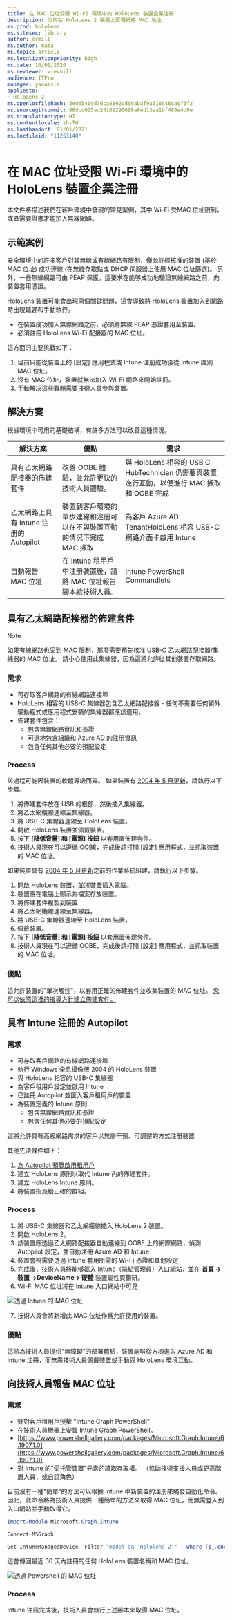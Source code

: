 ```yaml
---
title: 在 MAC 位址受限 Wi-Fi 環境中的 HoloLens 裝置企業注冊
description: 如何在 HoloLens 2 裝置上實現網絡 MAC 地址
ms.prod: hololens
ms.sitesec: library
author: evmill
ms.author: mata
ms.topic: article
ms.localizationpriority: high
ms.date: 10/01/2020
ms.reviewer: v-evmill
audience: ITPro
manager: yannisle
appliesto:
- HoloLens 2
ms.openlocfilehash: 3e06540dd7dca8892cd69abaf9a318d46ca0f3f2
ms.sourcegitcommit: 96dcd015ad24169295690a8ed13ea1bf480e4b9e
ms.translationtype: HT
ms.contentlocale: zh-TW
ms.lasthandoff: 01/01/2021
ms.locfileid: "11253140"
---
```

# 在 MAC 位址受限 Wi-Fi 環境中的 HoloLens 裝置企業注冊

本文件將描述我們在客戶環境中發現的常見案例，其中 Wi-Fi 受MAC 位址限制，或者需要證書才能加入無線網路。

## 示範案例

安全環境中的許多客戶對其無線或有線網路有限制，僅允許經核准的裝置 (基於 MAC 位址) 成功連線 (在無綫存取點或 DHCP 伺服器上使用 MAC 位址篩選)。 另外，一些無線網路可由 PEAP 保護，這要求在能够成功地驗證無線網路之前，向裝置套用憑證。

HoloLens 裝置可能會出現兩個關鍵問題，這會導致將 HoloLens 裝置加入到網路時出現延遲和手動執行。

- 在裝置成功加入無線網路之前，必須將無線 PEAP 憑證套用至裝置。
- 必須註冊 HoloLens Wi-Fi 配接器的 MAC 位址。

這方面的主要挑戰如下：

1. 目前只能從裝置上的 [設定] 應用程式或 Intune 注册成功後從 Intune 識別 MAC 位址。
2. 沒有 MAC 位址，裝置就無法加入 Wi-Fi 網路來開始註冊。
3. 手動解决這些難題需要技術人員參與裝置。

## 解決方案

根據環境中可用的基礎結構，有許多方法可以改善這種情況。

| 解決方案 | 優點 | 需求 |
| --- | --- | --- |
| 具有乙太網路配接器的佈建套件 | 改善 OOBE 體驗，並允許更快的技術人員體驗。 | 與 HoloLens 相容的 USB C HubTechnician 仍需要與裝置進行互動，以便進行 MAC 擷取和 OOBE 完成 |
| 乙太網路上具有 Intune 注册的 Autopilot  | 裝置到客戶環境的單步連線和注册可以在不與裝置互動的情况下完成 MAC 擷取 | 為客戶 Azure AD TenantHoloLens 相容 USB-C 網路介面卡啟用 Intune |
| 自動報告 MAC 位址 | 在 Intune 租用戶中注册裝置後，請將 MAC 位址報告腳本給技術人員。 | Intune PowerShell Commandlets |

## 具有乙太網路配接器的佈建套件

> [!NOTE] 
> 如果有線網路也受到 MAC 限制，那麼需要預先核准 USB-C 乙太網路配接器/集線器的 MAC 位址。 請小心使用此集線器，因為這將允許從其他裝置存取網路。

### 需求

- 可存取客戶網路的有線網路連接埠
- HoloLens 相容的 USB-C 集線器包含乙太網路配接器 - 任何不需要任何額外驅動程式或應用程式安裝的集線器都應該適用。
- 佈建套件包含：
  - 包含無線網路資訊和憑證
  - 可選地包含組織和 Azure AD 的注册資訊
  - 包含任何其他必要的預配設定

### Process

該過程可能因裝置的軟體等級而异。 如果裝置有 [2004 年 5 月更新](hololens-release-notes.md#windows-holographic-version-2004)，請執行以下步驟。

1. 將佈建套件放在 USB 的根部，然後插入集線器。
2. 將乙太網纜線連線至集線器。
3. 將 USB-C 集線器連線至 HoloLens 裝置。
4. 開啟 HoloLens 裝置並佩戴裝置。
5. 按下 **[降低音量] 和 [電源] 按鈕** 以套用置佈建套件。
6. 技術人員現在可以遵循 OOBE，完成後請打開 [設定] 應用程式，並抓取裝置的 MAC 位址。

如果裝置具有 [2004 年 5 月更新](hololens-release-notes.md#windows-holographic-version-2004)之前的作業系統組建，請執行以下步驟。

1. 開啟 HoloLens 裝置，並將裝置插入電腦。
2. 裝置應在電腦上顯示為檔案存放裝置。
3. 將佈建套件複製到裝置
4. 將乙太網纜線連線至集線器。
5. 將 USB-C 集線器連線至 HoloLens 裝置。
6. 佩戴裝置。
7. 按下 **[降低音量] 和 [電源] 按鈕** 以套用置佈建套件。
8. 技術人員現在可以遵循 OOBE，完成後請打開 [設定] 應用程式，並抓取裝置的 MAC 位址。

### 優點

這允許裝置的&quot;單次觸控&quot;，以套用正確的佈建套件並收集裝置的 MAC 位址。 [您可以依照這裡的指導方針建立佈建套件。](https://docs.microsoft.com/hololens/hololens-provisioning)

## 具有 Intune 注冊的 Autopilot

### 需求

- 可存取客戶網路的有線網路連接埠
- 執行 Windows 全息攝像版 2004 的 HoloLens 裝置
- 與 HoloLens 相容的 USB-C 集線器
- 為客戶租用戶設定並啟用 Intune
- 已註冊 Autopilot 並匯入客戶租用戶的裝置
- 為裝置定義的 Intune 原則：
   - 包含無線網路資訊和憑證
   - 包含任何其他必要的預配設定

這將允許具有高級網路需求的客戶以無需干預、可調整的方式注册裝置

其他先決條件如下：
1. [為 Autopilot 預覽啟用租用戶](https://docs.microsoft.com/hololens/hololens2-autopilot)
1. 建立 HoloLens 原則以取代 Intune 內的佈建套件。
1. 建立 HoloLens Intune 原則。
1. 將裝置指派給正確的群組。

### Process

1. 將 USB-C 集線器和乙太網纜線插入 HoloLens 2 裝置。
2. 開啟 HoloLens 2。
3. 該裝置應透過乙太網路配接器自動連線到 OOBE 上的網際網路，偵測 Autopilot 設定，並自動注冊 Azure AD 和 Intune
4. 裝置會視需要透過 Intune 套用所需的 Wi-Fi 憑證和其他設定
5. 完成後，技術人員將能够載入 Intune（端點管理員）入口網站，並在 **首頁 -> 裝置 ->DeviceName-> 硬體** 裝置屬性頁鑽研。
6. Wi-Fi MAC 位址將在 Intune 入口網站中可見

![透過 Intune 的 MAC 位址](images/mac-address-intune.jpg)

7. 技術人員會將新增此 MAC 位址作爲允許使用的裝置。

### 優點

這將為技術人員提供&quot;無障礙&quot;的部署體驗，裝置能够從方塊進入 Azure AD 和 Intune 注冊，而無需技術人員佩戴裝置或手動與 HoloLens 環境互動。

## 向技術人員報告 MAC 位址

### 需求

- 針對客戶租用戶授權 &quot;Intune Graph PowerShell&quot;
- 在技術人員機器上安裝 Intune Graph PowerShell。
- [https://www.powershellgallery.com/packages/Microsoft.Graph.Intune/6.1907.1.0](https://www.powershellgallery.com/packages/Microsoft.Graph.Intune/6.1907.1.0)
- 對 Intune 的&quot;受托管裝置&quot;元素的讀取存取權。 （協助技術支援人員或更高階層人員，或自訂角色）

目前沒有一種&quot;簡單&quot;的方法可以根據 Intune 中新裝置的注册來觸發自動化命令。 因此，此命令將為技術人員提供一種簡單的方法來取得 MAC 位址，而無需登入到入口網站並手動取得它。

```powershell
Import-Module Microsoft.Graph.Intune

Connect-MSGraph

Get-IntuneManagedDevice -Filter "model eq 'Hololens 2'" | where {$_.enrolledDateTime -gt (get-date).AddDays(-30)}  | select deviceName, wiFiMacAddress 
```

這會傳回最近 30 天內註冊的任何 HoloLens 裝置名稱和 MAC 位址。

![透過 Powershell 的 MAC 位址](images/mac-address-powershell.jpg)

### Process

Intune 注冊完成後，技術人員會執行上述腳本來取得 MAC 位址。
